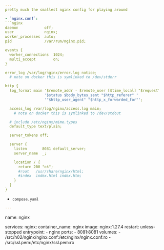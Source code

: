 ```yaml
---
pretty much the smallest nginx config for playing around

- `nginx.conf`:
```nginx
daemon            off;
user              nginx;
worker_processes  auto;
pid               /var/run/nginx.pid;

events {
  worker_connections  1024;
  multi_accept        on;
}

error_log /var/log/nginx/error.log notice;
  # note on docker this is symlinked to /dev/stderr

http {
  log_format main '$remote_addr - $remote_user [$time_local] "$request" '
                  '$status $body_bytes_sent "$http_referer" '
                  '"$http_user_agent" "$http_x_forwarded_for"';

  access_log /var/log/nginx/access.log main;
    # note on docker this is symlinked to /dev/stdout

  # include /etc/nginx/mime.types
  default_type text/plain;

  server_tokens off;

  server {
    listen       8081 default_server;
    server_name  _;

    location / {
      return 200 "ok";
      #root   /usr/share/nginx/html;
      #index  index.html index.htm;
    }
  }
}
```

- `compose.yaml`
```yaml
---
```

name: nginx

services:
  nginx:
    container_name: nginx
    image: nginx:1.27.4
    restart: unless-stopped
    entrypoint:
      - nginx
    ports:
      - 8081:8081
    volumes:
      - /src/h02/nginx/nginx.conf:/etc/nginx/nginx.conf:ro
      - /src/ssl.pem:/etc/nginx/ssl.pem:ro
```
